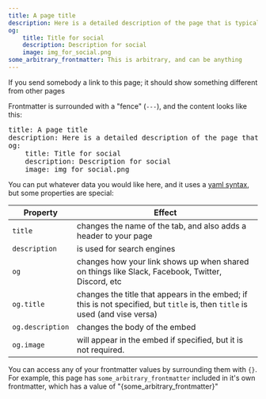 ```yaml
---
title: A page title
description: Here is a detailed description of the page that is typically up to 160 characters
og:
    title: Title for social
    description: Description for social
    image: img_for_social.png
some_arbitrary_frontmatter: This is arbitrary, and can be anything
---
```


If you send somebody a link to this page; it should show something different from other pages

Frontmatter is surrounded with a "fence" (`---`), and the content looks like this:

<pre>
title: A page title
description: Here is a detailed description of the page that is typically up to 160 characters
og:
    title: Title for social
    description: Description for social
    image: img_for_social.png
</pre>

You can put whatever data you would like here, and it uses a [yaml syntax](https://yaml.org/), but some properties are special:

| Property         | Effect                                                                                                                       |
| ---------------- | ---------------------------------------------------------------------------------------------------------------------------- |
| `title`          | changes the name of the tab, and also adds a header to your page                                                             |
| `description`    | is used for search engines                                                                                                   |
| `og`             | changes how your link shows up when shared on things like Slack, Facebook, Twitter, Discord, etc                             |
| `og.title`       | changes the title that appears in the embed; if this is not specified, but `title` is, then `title` is used (and vise versa) |
| `og.description` | changes the body of the embed                                                                                                |
| `og.image`       | will appear in the embed if specified, but it is not required.                                                               |


You can access any of your frontmatter values by surrounding them with `{}`.
For example, this page has `some_arbitrary_frontmatter` included in it's own frontmatter, which has a value of "{some_arbitrary_frontmatter}"